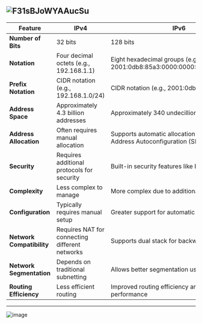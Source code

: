 ![F31sBJoWYAAucSu](https://github.com/user-attachments/assets/80ec3709-e736-4466-a173-de69ee62e1b8)
---
| Feature                     | IPv4                                      | IPv6                                      |
|-----------------------------|-------------------------------------------|-------------------------------------------|
| **Number of Bits**          | 32 bits                                   | 128 bits                                  |
| **Notation**                | Four decimal octets (e.g., 192.168.1.1)  | Eight hexadecimal groups (e.g., 2001:0db8:85a3:0000:0000:8a2e:0370:7334) |
| **Prefix Notation**         | CIDR notation (e.g., 192.168.1.0/24)     | CIDR notation (e.g., 2001:0db8::/64)      |
| **Address Space**           | Approximately 4.3 billion addresses      | Approximately 340 undecillion addresses    |
| **Address Allocation**       | Often requires manual allocation          | Supports automatic allocation via Stateless Address Autoconfiguration (SLAAC) |
| **Security**                | Requires additional protocols for security | Built-in security features like IPsec      |
| **Complexity**              | Less complex to manage                   | More complex due to additional features   |
| **Configuration**           | Typically requires manual setup           | Greater support for automatic configuration |
| **Network Compatibility**    | Requires NAT for connecting different networks | Supports dual stack for backward compatibility |
| **Network Segmentation**    | Depends on traditional subnetting         | Allows better segmentation using prefixes   |
| **Routing Efficiency**      | Less efficient routing                    | Improved routing efficiency and network performance |
---
![image](https://github.com/user-attachments/assets/69a30164-e2b9-43d7-acdb-f9589f2d0c2e)
